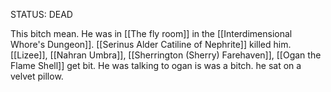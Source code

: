 STATUS: DEAD

This bitch mean. He was in [[The fly room]] in the [[Interdimensional Whore's Dungeon]]. 
[[Serinus Alder Catiline of Nephrite]] killed him. [[Lizee]], [[Nahran Umbra]], [[Sherrington (Sherry) Farehaven]], [[Ogan the Flame Shell]] get bit. He was talking to ogan is was a bitch. he sat on a velvet pillow.
